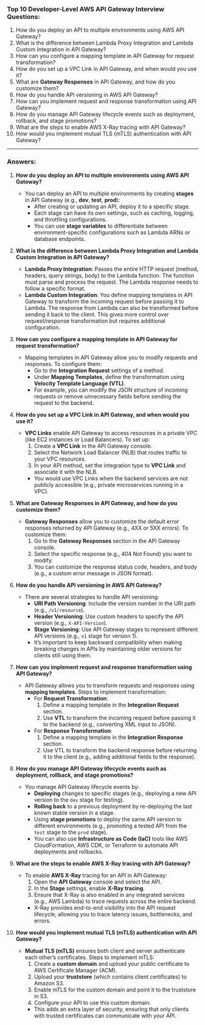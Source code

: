 ### Top 10 Developer-Level AWS API Gateway Interview Questions:

1. How do you deploy an API to multiple environments using AWS API Gateway?
2. What is the difference between Lambda Proxy Integration and Lambda Custom Integration in API Gateway?
3. How can you configure a mapping template in API Gateway for request transformation?
4. How do you set up a VPC Link in API Gateway, and when would you use it?
5. What are **Gateway Responses** in API Gateway, and how do you customize them?
6. How do you handle API versioning in AWS API Gateway?
7. How can you implement request and response transformation using API Gateway?
8. How do you manage API Gateway lifecycle events such as deployment, rollback, and stage promotions?
9. What are the steps to enable AWS X-Ray tracing with API Gateway?
10. How would you implement mutual TLS (mTLS) authentication with API Gateway?

---

### Answers:

1. **How do you deploy an API to multiple environments using AWS API Gateway?**
   - You can deploy an API to multiple environments by creating **stages** in API Gateway (e.g., **dev**, **test**, **prod**):
     - After creating or updating an API, deploy it to a specific stage.
     - Each stage can have its own settings, such as caching, logging, and throttling configurations.
     - You can use **stage variables** to differentiate between environment-specific configurations such as Lambda ARNs or database endpoints.

2. **What is the difference between Lambda Proxy Integration and Lambda Custom Integration in API Gateway?**
   - **Lambda Proxy Integration**: Passes the entire HTTP request (method, headers, query strings, body) to the Lambda function. The function must parse and process the request. The Lambda response needs to follow a specific format.
   - **Lambda Custom Integration**: You define mapping templates in API Gateway to transform the incoming request before passing it to Lambda. The response from Lambda can also be transformed before sending it back to the client. This gives more control over request/response transformation but requires additional configuration.

3. **How can you configure a mapping template in API Gateway for request transformation?**
   - Mapping templates in API Gateway allow you to modify requests and responses. To configure them:
     - Go to the **Integration Request** settings of a method.
     - Under **Mapping Templates**, define the transformation using **Velocity Template Language (VTL)**.
     - For example, you can modify the JSON structure of incoming requests or remove unnecessary fields before sending the request to the backend.

4. **How do you set up a VPC Link in API Gateway, and when would you use it?**
   - **VPC Links** enable API Gateway to access resources in a private VPC (like EC2 instances or Load Balancers). To set up:
     1. Create a **VPC Link** in the API Gateway console.
     2. Select the Network Load Balancer (NLB) that routes traffic to your VPC resources.
     3. In your API method, set the integration type to **VPC Link** and associate it with the NLB.
     - You would use VPC Links when the backend services are not publicly accessible (e.g., private microservices running in a VPC).

5. **What are Gateway Responses in API Gateway, and how do you customize them?**
   - **Gateway Responses** allow you to customize the default error responses returned by API Gateway (e.g., 4XX or 5XX errors). To customize them:
     1. Go to the **Gateway Responses** section in the API Gateway console.
     2. Select the specific response (e.g., 404 Not Found) you want to modify.
     3. You can customize the response status code, headers, and body (e.g., a custom error message in JSON format).

6. **How do you handle API versioning in AWS API Gateway?**
   - There are several strategies to handle API versioning:
     - **URI Path Versioning**: Include the version number in the URI path (e.g., `/v1/resource`).
     - **Header Versioning**: Use custom headers to specify the API version (e.g., `X-API-Version`).
     - **Stage Versioning**: Use API Gateway stages to represent different API versions (e.g., `v1` stage for version 1).
     - It’s important to keep backward compatibility when making breaking changes in APIs by maintaining older versions for clients still using them.

7. **How can you implement request and response transformation using API Gateway?**
   - API Gateway allows you to transform requests and responses using **mapping templates**. Steps to implement transformation:
     - For **Request Transformation**:
       1. Define a mapping template in the **Integration Request** section.
       2. Use **VTL** to transform the incoming request before passing it to the backend (e.g., converting XML input to JSON).
     - For **Response Transformation**:
       1. Define a mapping template in the **Integration Response** section.
       2. Use VTL to transform the backend response before returning it to the client (e.g., adding additional fields to the response).

8. **How do you manage API Gateway lifecycle events such as deployment, rollback, and stage promotions?**
   - You manage API Gateway lifecycle events by:
     - **Deploying** changes to specific stages (e.g., deploying a new API version to the `dev` stage for testing).
     - **Rolling back** to a previous deployment by re-deploying the last known stable version in a stage.
     - Using **stage promotions** to deploy the same API version to different environments (e.g., promoting a tested API from the `test` stage to the `prod` stage).
     - You can also use **Infrastructure as Code (IaC)** tools like AWS CloudFormation, AWS CDK, or Terraform to automate API deployments and rollbacks.

9. **What are the steps to enable AWS X-Ray tracing with API Gateway?**
   - To enable **AWS X-Ray** tracing for an API in API Gateway:
     1. Open the **API Gateway** console and select the API.
     2. In the **Stage** settings, enable **X-Ray tracing**.
     3. Ensure that X-Ray is also enabled in any integrated services (e.g., AWS Lambda) to trace requests across the entire backend.
     - X-Ray provides end-to-end visibility into the API request lifecycle, allowing you to trace latency issues, bottlenecks, and errors.

10. **How would you implement mutual TLS (mTLS) authentication with API Gateway?**
    - **Mutual TLS (mTLS)** ensures both client and server authenticate each other’s certificates. Steps to implement mTLS:
      1. Create a **custom domain** and upload your public certificate to AWS Certificate Manager (ACM).
      2. Upload your **truststore** (which contains client certificates) to Amazon S3.
      3. Enable mTLS for the custom domain and point it to the truststore in S3.
      4. Configure your API to use this custom domain.
      - This adds an extra layer of security, ensuring that only clients with trusted certificates can communicate with your API.
